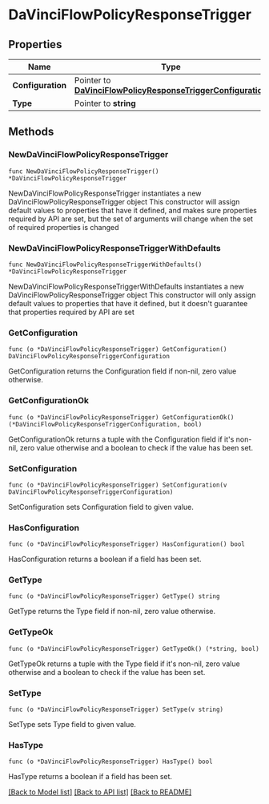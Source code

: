 # DaVinciFlowPolicyResponseTrigger

## Properties

Name | Type | Description | Notes
------------ | ------------- | ------------- | -------------
**Configuration** | Pointer to [**DaVinciFlowPolicyResponseTriggerConfiguration**](DaVinciFlowPolicyResponseTriggerConfiguration.md) |  | [optional] 
**Type** | Pointer to **string** |  | [optional] 

## Methods

### NewDaVinciFlowPolicyResponseTrigger

`func NewDaVinciFlowPolicyResponseTrigger() *DaVinciFlowPolicyResponseTrigger`

NewDaVinciFlowPolicyResponseTrigger instantiates a new DaVinciFlowPolicyResponseTrigger object
This constructor will assign default values to properties that have it defined,
and makes sure properties required by API are set, but the set of arguments
will change when the set of required properties is changed

### NewDaVinciFlowPolicyResponseTriggerWithDefaults

`func NewDaVinciFlowPolicyResponseTriggerWithDefaults() *DaVinciFlowPolicyResponseTrigger`

NewDaVinciFlowPolicyResponseTriggerWithDefaults instantiates a new DaVinciFlowPolicyResponseTrigger object
This constructor will only assign default values to properties that have it defined,
but it doesn't guarantee that properties required by API are set

### GetConfiguration

`func (o *DaVinciFlowPolicyResponseTrigger) GetConfiguration() DaVinciFlowPolicyResponseTriggerConfiguration`

GetConfiguration returns the Configuration field if non-nil, zero value otherwise.

### GetConfigurationOk

`func (o *DaVinciFlowPolicyResponseTrigger) GetConfigurationOk() (*DaVinciFlowPolicyResponseTriggerConfiguration, bool)`

GetConfigurationOk returns a tuple with the Configuration field if it's non-nil, zero value otherwise
and a boolean to check if the value has been set.

### SetConfiguration

`func (o *DaVinciFlowPolicyResponseTrigger) SetConfiguration(v DaVinciFlowPolicyResponseTriggerConfiguration)`

SetConfiguration sets Configuration field to given value.

### HasConfiguration

`func (o *DaVinciFlowPolicyResponseTrigger) HasConfiguration() bool`

HasConfiguration returns a boolean if a field has been set.

### GetType

`func (o *DaVinciFlowPolicyResponseTrigger) GetType() string`

GetType returns the Type field if non-nil, zero value otherwise.

### GetTypeOk

`func (o *DaVinciFlowPolicyResponseTrigger) GetTypeOk() (*string, bool)`

GetTypeOk returns a tuple with the Type field if it's non-nil, zero value otherwise
and a boolean to check if the value has been set.

### SetType

`func (o *DaVinciFlowPolicyResponseTrigger) SetType(v string)`

SetType sets Type field to given value.

### HasType

`func (o *DaVinciFlowPolicyResponseTrigger) HasType() bool`

HasType returns a boolean if a field has been set.


[[Back to Model list]](../README.md#documentation-for-models) [[Back to API list]](../README.md#documentation-for-api-endpoints) [[Back to README]](../README.md)



